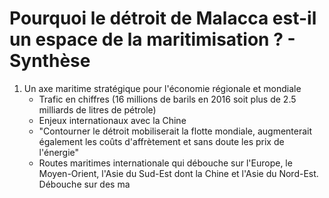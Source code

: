 
# Pourquoi le détroit de Malacca est-il un espace de la maritimisation ? - Synthèse 

1. Un axe maritime stratégique pour l'économie régionale et mondiale
	* Trafic en chiffres (16 millions de barils en 2016 soit plus de 2.5 milliards de litres de pétrole) 
	* Enjeux internationaux avec la Chine
	* "Contourner le détroit mobiliserait la flotte mondiale, augmenterait également les coûts d'affrètement et sans doute les prix de l'énergie"
	* Routes maritimes internationale qui débouche sur l'Europe, le Moyen-Orient, l'Asie du Sud-Est dont la Chine et l'Asie du Nord-Est. Débouche sur des ma
<!--stackedit_data:
eyJoaXN0b3J5IjpbOTQ1ODQzMjMzLC0xNDY2NzQwMTEyLDk5Mj
c0NTg3Ml19
-->